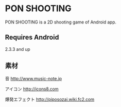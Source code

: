 # PON SHOOTING

PON SHOOTING is a 2D shooting game of Android app.


## Requires Android

2.3.3 and up


## 素材
音
http://www.music-note.jp

アイコン
http://icons8.com

爆発エフェクト
http://piposozai.wiki.fc2.com

